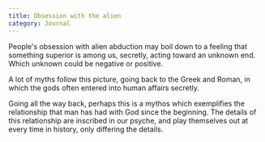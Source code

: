 ```yaml
---
title: Obsession with the alien
category: Journal
---
```


People's obsession with alien abduction may boil down to a feeling that
something superior is among us, secretly, acting toward an unknown end.
Which unknown could be negative or positive.

A lot of myths follow this picture, going back to the Greek and Roman,
in which the gods often entered into human affairs secretly.

Going all the way back, perhaps this is a mythos which exemplifies the
relationship that man has had with God since the beginning.  The details
of this relationship are inscribed in our psyche, and play themselves
out at every time in history, only differing the details.


